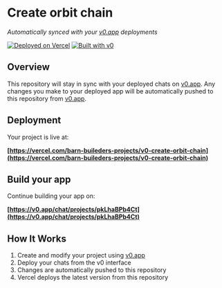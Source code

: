 # Create orbit chain

*Automatically synced with your [v0.app](https://v0.app) deployments*

[![Deployed on Vercel](https://img.shields.io/badge/Deployed%20on-Vercel-black?style=for-the-badge&logo=vercel)](https://vercel.com/barn-buileders-projects/v0-create-orbit-chain)
[![Built with v0](https://img.shields.io/badge/Built%20with-v0.app-black?style=for-the-badge)](https://v0.app/chat/projects/pkLhaBPb4Ct)

## Overview

This repository will stay in sync with your deployed chats on [v0.app](https://v0.app).
Any changes you make to your deployed app will be automatically pushed to this repository from [v0.app](https://v0.app).

## Deployment

Your project is live at:

**[https://vercel.com/barn-buileders-projects/v0-create-orbit-chain](https://vercel.com/barn-buileders-projects/v0-create-orbit-chain)**

## Build your app

Continue building your app on:

**[https://v0.app/chat/projects/pkLhaBPb4Ct](https://v0.app/chat/projects/pkLhaBPb4Ct)**

## How It Works

1. Create and modify your project using [v0.app](https://v0.app)
2. Deploy your chats from the v0 interface
3. Changes are automatically pushed to this repository
4. Vercel deploys the latest version from this repository